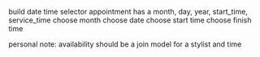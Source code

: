 build date time selector
appointment has a month, day, year, start_time, service_time
choose month
choose date
choose start time
choose finish time


personal note:
availability should be a join model for a stylist and time
